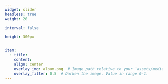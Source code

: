 ```yaml
---
widget: slider
headless: true  
weight: 20

interval: false

height: 300px


item:
  - title:
    content: 
    align: center
    overlay_img: album.png  # Image path relative to your `assets/media/` folder
    overlay_filter: 0.5  # Darken the image. Value in range 0-1.
---
```

